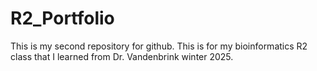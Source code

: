 # R2_Portfolio
This is my second repository for github. This is for my bioinformatics R2 class that I learned from Dr. Vandenbrink winter 2025.
